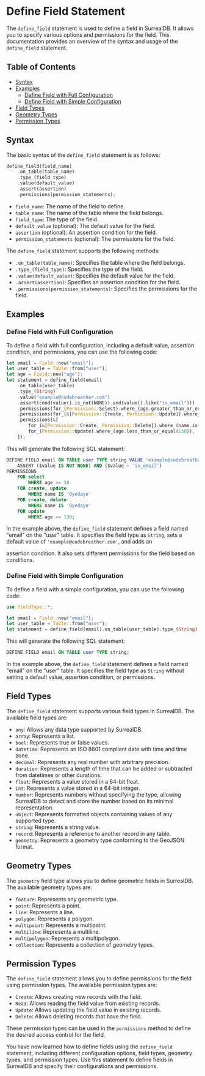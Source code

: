 # Define Field Statement

The `define_field` statement is used to define a field in SurrealDB. It allows you to specify various options and permissions for the field. This documentation provides an overview of the syntax and usage of the `define_field` statement.

## Table of Contents

- [Syntax](#syntax)
- [Examples](#examples)
  - [Define Field with Full Configuration](#define-field-with-full-configuration)
  - [Define Field with Simple Configuration](#define-field-with-simple-configuration)
- [Field Types](#field-types)
- [Geometry Types](#geometry-types)
- [Permission Types](#permission-types)

## Syntax

The basic syntax of the `define_field` statement is as follows:

```rust
define_field(field_name)
    .on_table(table_name)
    .type_(field_type)
    .value(default_value)
    .assert(assertion)
    .permissions(permission_statements);
```

- `field_name`: The name of the field to define.
- `table_name`: The name of the table where the field belongs.
- `field_type`: The type of the field.
- `default_value` (optional): The default value for the field.
- `assertion` (optional): An assertion condition for the field.
- `permission_statements` (optional): The permissions for the field.

The `define_field` statement supports the following methods:

- `.on_table(table_name)`: Specifies the table where the field belongs.
- `.type_(field_type)`: Specifies the type of the field.
- `.value(default_value)`: Specifies the default value for the field.
- `.assert(assertion)`: Specifies an assertion condition for the field.
- `.permissions(permission_statements)`: Specifies the permissions for the field.

## Examples

### Define Field with Full Configuration

To define a field with full configuration, including a default value, assertion condition, and permissions, you can use the following code:

```rust
let email = Field::new("email");
let user_table = Table::from("user");
let age = Field::new("age");
let statement = define_field(email)
    .on_table(user_table)
    .type_(String)
    .value("example@codebreather.com")
    .assert(cond(value().is_not(NONE)).and(value().like("is_email")))
    .permissions(for_(Permission::Select).where_(age.greater_than_or_equal(18))) // Single permission
    .permissions(for_(&[Permission::Create, Permission::Update]).where_(name.is("Oyedayo"))) // Multiple permissions
    .permissions(&[
        for_(&[Permission::Create, Permission::Delete]).where_(name.is("Oyedayo")),
        for_(Permission::Update).where_(age.less_than_or_equal(130)),
    ]);
```

This will generate the following SQL statement:

```sql
DEFINE FIELD email ON TABLE user TYPE string VALUE 'example@codebreather.com' \
    ASSERT ($value IS NOT NONE) AND ($value ~ 'is_email')
PERMISSIONS
    FOR select
        WHERE age >= 18
    FOR create, update
        WHERE name IS 'Oyedayo'
    FOR create, delete
        WHERE name IS 'Oyedayo'
    FOR update
        WHERE age <= 130;
```

In the example above, the `define_field` statement defines a field named "email" on the "user" table. It specifies the field type as `String`, sets a default value of `'example@codebreather.com'`, and adds an

assertion condition. It also sets different permissions for the field based on conditions.

### Define Field with Simple Configuration

To define a field with a simple configuration, you can use the following code:

```rust
use FieldType::*;

let email = Field::new("email");
let user_table = Table::from("user");
let statement = define_field(email).on_table(user_table).type_(String);
```

This will generate the following SQL statement:

```sql
DEFINE FIELD email ON TABLE user TYPE string;
```

In the example above, the `define_field` statement defines a field named "email" on the "user" table. It specifies the field type as `String` without setting a default value, assertion condition, or permissions.

## Field Types

The `define_field` statement supports various field types in SurrealDB. The available field types are:

- `any`: Allows any data type supported by SurrealDB.
- `array`: Represents a list.
- `bool`: Represents true or false values.
- `datetime`: Represents an ISO 8601 compliant date with time and time zone.
- `decimal`: Represents any real number with arbitrary precision.
- `duration`: Represents a length of time that can be added or subtracted from datetimes or other durations.
- `float`: Represents a value stored in a 64-bit float.
- `int`: Represents a value stored in a 64-bit integer.
- `number`: Represents numbers without specifying the type, allowing SurrealDB to detect and store the number based on its minimal representation.
- `object`: Represents formatted objects containing values of any supported type.
- `string`: Represents a string value.
- `record`: Represents a reference to another record in any table.
- `geometry`: Represents a geometry type conforming to the GeoJSON format.

## Geometry Types

The `geometry` field type allows you to define geometric fields in SurrealDB. The available geometry types are:

- `feature`: Represents any geometric type.
- `point`: Represents a point.
- `line`: Represents a line.
- `polygon`: Represents a polygon.
- `multipoint`: Represents a multipoint.
- `multiline`: Represents a multiline.
- `multipolygon`: Represents a multipolygon.
- `collection`: Represents a collection of geometry types.

## Permission Types

The `define_field` statement allows you to define permissions for the field using permission types. The available permission types are:

- `Create`: Allows creating new records with the field.
- `Read`: Allows reading the field value from existing records.
- `Update`: Allows updating the field value in existing records.
- `Delete`: Allows deleting records that have the field.

These permission types can be used in the `permissions` method to define the desired access control for the field.

You have now learned how to define fields using the `define_field` statement, including different configuration options, field types, geometry types, and permission types. Use this statement to define fields in SurrealDB and specify their configurations and permissions.
